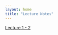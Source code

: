 ```yaml
---
layout: home
title: "Lecture Notes"
---
```


[Lecture 1 - 2](./LectureNotes/Lecture_1-2.pdf)



